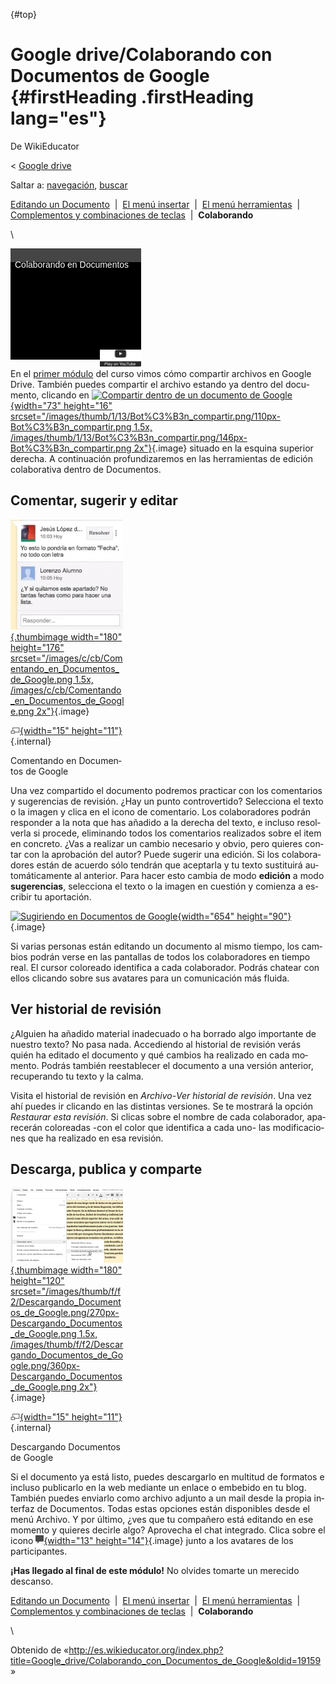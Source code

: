 <div id="content" class="mw-body" role="main">

[](){#top}
<div id="mw-js-message" style="display:none;">

</div>

<span dir="auto">Google drive/Colaborando con Documentos de Google</span> {#firstHeading .firstHeading lang="es"}
=========================================================================

<div id="bodyContent">

<div id="siteSub">

De WikiEducator

</div>

<div id="contentSub">

<span class="subpages">&lt; [Google
drive](/Google_drive "Google drive")</span>

</div>

<div id="jump-to-nav" class="mw-jump">

Saltar a: [navegación](#mw-navigation), [buscar](#p-search)

</div>

<div id="mw-content-text" class="mw-content-ltr" lang="es" dir="ltr">

<div id="SimpleNav" class="navigation">

<div id="ProjectNavPages">

[Editando un
Documento](/Google_drive/Introducci%C3%B3n_a_Documentos_de_Google "Google drive/Introducción a Documentos de Google")
 |  [El menú
insertar](/Google_drive/El_men%C3%BA_insertar_en_Documentos_de_Google "Google drive/El menú insertar en Documentos de Google")
 |  [El menú
herramientas](/Google_drive/El_men%C3%BA_herramientas_en_Documentos_de_Google "Google drive/El menú herramientas en Documentos de Google")
 |  [Complementos y combinaciones de
teclas](/Google_drive/Complementos_y_combinaciones_de_teclas_en_Documentos_de_Google "Google drive/Complementos y combinaciones de teclas en Documentos de Google")
 |  **Colaborando**

</div>

</div>

\

<div class="plainlinks floatright">

[](https://www.youtube.com/watch?v=dtenKQ6df9Y%26rel%3D0&t=0)
<div class="weYouTube" data-ytid="dtenKQ6df9Y&amp;rel=0"
data-thumbnail="Google_Docs.png" data-list="" data-index=""
data-target="non_blank"
style="width:209px; height:178px; background: black; position: relative;">

![](images/clear1x1.gif){width="209" height="178"}
<div class="weYouTubeTitleContainer"
style="color: white; background: rgba(69,69,69,75); position: absolute; top: 0px; width: 100%; height: 18px; font: 14px sans-serif; padding-top: 4px;">

<span class="weYouTubeTitle" style="padding-left: 0.5em;">Colaborando en
Documentos</span>

</div>

<div class="weYouTubePlay"
style="position:absolute; top: 148px; left: 143px;">

![](images/start_play_YouTube.png)

</div>

</div>

</div>

En el [primer
módulo](/Google_drive/Compartir_y_colaborar_en_Google_Drive "Google drive/Compartir y colaborar en Google Drive")
del curso vimos cómo compartir archivos en Google Drive. También puedes
compartir el archivo estando ya dentro del documento, clicando en
[![Compartir dentro de un documento de
Google](images/73px-Bot%C3%B3n_compartir.png){width="73" height="16"
srcset="/images/thumb/1/13/Bot%C3%B3n_compartir.png/110px-Bot%C3%B3n_compartir.png 1.5x, /images/thumb/1/13/Bot%C3%B3n_compartir.png/146px-Bot%C3%B3n_compartir.png 2x"}](/Archivo:Bot%C3%B3n_compartir.png "Compartir dentro de un documento de Google"){.image}
situado en la esquina superior derecha. A continuación profundizaremos
en las herramientas de edición colaborativa dentro de Documentos.

<span id="Comentar.2C_sugerir_y_editar" class="mw-headline">Comentar, sugerir y editar</span>
---------------------------------------------------------------------------------------------

<div class="thumb tright">

<div class="thumbinner" style="width:182px;">

[![](images/180px-Comentando_en_Documentos_de_Google.png){.thumbimage
width="180" height="176"
srcset="/images/c/cb/Comentando_en_Documentos_de_Google.png 1.5x, /images/c/cb/Comentando_en_Documentos_de_Google.png 2x"}](/Archivo:Comentando_en_Documentos_de_Google.png){.image}
<div class="thumbcaption">

<div class="magnify">

[![](images/magnify-clip.png){width="15"
height="11"}](/Archivo:Comentando_en_Documentos_de_Google.png "Aumentar"){.internal}

</div>

Comentando en Documentos de Google

</div>

</div>

</div>

Una vez compartido el documento podremos practicar con los comentarios y
sugerencias de revisión. ¿Hay un punto controvertido? Selecciona el
texto o la imagen y clica en el icono de comentario. Los colaboradores
podrán responder a la nota que has añadido a la derecha del texto, e
incluso resolverla si procede, eliminando todos los comentarios
realizados sobre el item en concreto.
¿Vas a realizar un cambio necesario y obvio, pero quieres contar con la
aprobación del autor? Puede sugerir una edición. Si los colaboradores
están de acuerdo sólo tendrán que aceptarla y tu texto sustituirá
automáticamente al anterior. Para hacer esto cambia de modo **edición**
a modo **sugerencias**, selecciona el texto o la imagen en cuestión y
comienza a escribir tu aportación.

<div class="center">

<div class="floatnone">

[![Sugiriendo en Documentos de
Google](images/Sugiriendo_en_Documentos_de_Google.png){width="654"
height="90"}](/Archivo:Sugiriendo_en_Documentos_de_Google.png "Sugiriendo en Documentos de Google"){.image}

</div>

</div>

Si varias personas están editando un documento al mismo tiempo, los
cambios podrán verse en las pantallas de todos los colaboradores en
tiempo real. El cursor coloreado identifica a cada colaborador. Podrás
chatear con ellos clicando sobre sus avatares para un comunicación más
fluida.

<span id="Ver_historial_de_revisi.C3.B3n" class="mw-headline">Ver historial de revisión</span>
----------------------------------------------------------------------------------------------

¿Alguien ha añadido material inadecuado o ha borrado algo importante de
nuestro texto? No pasa nada. Accediendo al historial de revisión verás
quién ha editado el documento y qué cambios ha realizado en cada
momento. Podrás también reestablecer el documento a una versión
anterior, recuperando tu texto y la calma.

Visita el historial de revisión en *Archivo*-*Ver historial de
revisión*. Una vez ahí puedes ir clicando en las distintas versiones. Se
te mostrará la opción *Restaurar esta revisión*. Si clicas sobre el
nombre de cada colaborador, aparecerán coloreadas -con el color que
identifica a cada uno- las modificaciones que ha realizado en esa
revisión.

<span id="Descarga.2C_publica_y_comparte" class="mw-headline">Descarga, publica y comparte</span>
-------------------------------------------------------------------------------------------------

<div class="thumb tright">

<div class="thumbinner" style="width:182px;">

[![](images/180px-Descargando_Documentos_de_Google.png){.thumbimage
width="180" height="120"
srcset="/images/thumb/f/f2/Descargando_Documentos_de_Google.png/270px-Descargando_Documentos_de_Google.png 1.5x, /images/thumb/f/f2/Descargando_Documentos_de_Google.png/360px-Descargando_Documentos_de_Google.png 2x"}](/Archivo:Descargando_Documentos_de_Google.png){.image}
<div class="thumbcaption">

<div class="magnify">

[![](images/magnify-clip.png){width="15"
height="11"}](/Archivo:Descargando_Documentos_de_Google.png "Aumentar"){.internal}

</div>

Descargando Documentos de Google

</div>

</div>

</div>

Si el documento ya está listo, puedes descargarlo en multitud de
formatos e incluso publicarlo en la web mediante un enlace o embebido en
tu blog. También puedes enviarlo como archivo adjunto a un mail desde la
propia interfaz de Documentos. Todas estas opciones están disponibles
desde el menú Archivo.
Y por último, ¿ves que tu compañero está editando en ese momento y
quieres decirle algo? Aprovecha el chat integrado. Clica sobre el icono
[![Icono de chat](images/Icono_de_chat.png){width="13"
height="14"}](/Archivo:Icono_de_chat.png "Icono de chat"){.image} junto
a los avatares de los participantes.

**¡Has llegado al final de este módulo!** No olvides tomarte un merecido
descanso.

<div id="SimpleNav" class="navigation">

<div id="ProjectNavPages">

[Editando un
Documento](/Google_drive/Introducci%C3%B3n_a_Documentos_de_Google "Google drive/Introducción a Documentos de Google")
 |  [El menú
insertar](/Google_drive/El_men%C3%BA_insertar_en_Documentos_de_Google "Google drive/El menú insertar en Documentos de Google")
 |  [El menú
herramientas](/Google_drive/El_men%C3%BA_herramientas_en_Documentos_de_Google "Google drive/El menú herramientas en Documentos de Google")
 |  [Complementos y combinaciones de
teclas](/Google_drive/Complementos_y_combinaciones_de_teclas_en_Documentos_de_Google "Google drive/Complementos y combinaciones de teclas en Documentos de Google")
 |  **Colaborando**

</div>

</div>

\

</div>

<div class="printfooter">

Obtenido de
«<http://es.wikieducator.org/index.php?title=Google_drive/Colaborando_con_Documentos_de_Google&oldid=19159>»

</div>

<div id="catlinks" class="catlinks catlinks-allhidden">

</div>

<div class="visualClear">

</div>

</div>

</div>
